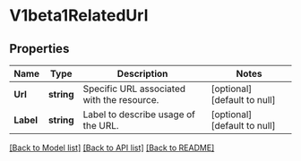 # V1beta1RelatedUrl

## Properties
Name | Type | Description | Notes
------------ | ------------- | ------------- | -------------
**Url** | **string** | Specific URL associated with the resource. | [optional] [default to null]
**Label** | **string** | Label to describe usage of the URL. | [optional] [default to null]

[[Back to Model list]](../README.md#documentation-for-models) [[Back to API list]](../README.md#documentation-for-api-endpoints) [[Back to README]](../README.md)


